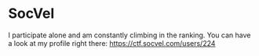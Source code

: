 # SocVel
I participate alone and am constantly climbing in the ranking. You can have a look at my profile right there: https://ctf.socvel.com/users/224